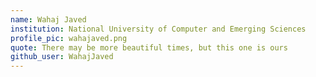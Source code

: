 ```yaml
---
name: Wahaj Javed
institution: National University of Computer and Emerging Sciences 
profile_pic: wahajaved.png
quote: There may be more beautiful times, but this one is ours
github_user: WahajJaved
---
```

